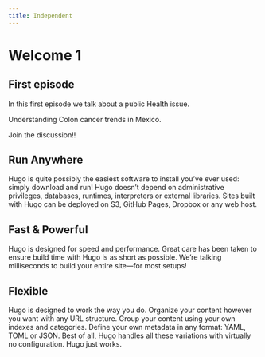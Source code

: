 ```yaml
---
title: Independent
---
```



# Welcome 1

## First episode

In this first episode we talk about a public Health issue. 

Understanding Colon cancer trends in Mexico.

Join the discussion!!

## Run Anywhere

Hugo is quite possibly the easiest software to install you’ve ever used: simply download and run! Hugo doesn’t depend on administrative privileges, databases, runtimes, interpreters or external libraries. Sites built with Hugo can be deployed on S3, GitHub Pages, Dropbox or any web host.

## Fast & Powerful

Hugo is designed for speed and performance. Great care has been taken to ensure build time with Hugo is as short as possible. We’re talking milliseconds to build your entire site—for most setups!

## Flexible

Hugo is designed to work the way you do. Organize your content however you want with any URL structure. Group your content using your own indexes and categories. Define your own metadata in any format: YAML, TOML or JSON. Best of all, Hugo handles all these variations with virtually no configuration. Hugo just works.